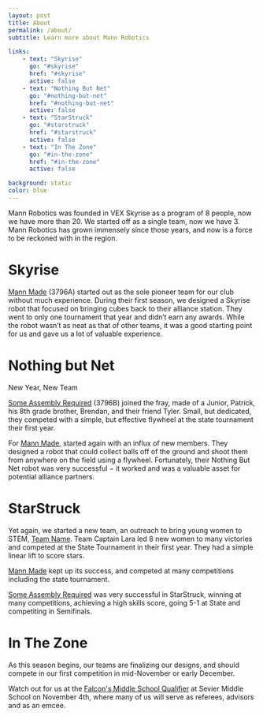 ```yaml
---
layout: post
title: About
permalink: /about/
subtitle: Learn more about Mann Robotics

links:
    - text: "Skyrise"
      go: "#skyrise"
      href: "#skyrise"
      active: false
    - text: "Nothing But Net"
      go: "#nothing-but-net"
      href: "#nothing-but-net"
      active: false
    - text: "StarStruck"
      go: "#starstruck"
      href: "#starstruck"
      active: false 
    - text: "In The Zone"
      go: "#in-the-zone"
      href: "#in-the-zone"
      active: false 

background: static
color: blue
---
```


Mann Robotics was founded in VEX Skyrise as a program of 8 people, now we have more than 20. We started off as a single team, now we have 3. Mann Robotics has grown immensely since those years, and now is a force to be reckoned with in the region.

# Skyrise
[Mann Made](/about/3796A/) (3796A) started out as the sole pioneer team for our club without much experience. During their first season, we designed a Skyrise robot that focused on bringing cubes back to their alliance station. They went to only one tournament that year and didn’t earn any awards. While the robot wasn’t as neat as that of other teams, it was a good starting point for us and gave us a lot of valuable experience.

# Nothing but Net

New Year, New Team

[Some Assembly Required](/about/3796B/) (3796B) joined the fray, made of a Junior, Patrick, his 8th grade brother, Brendan, and their friend Tyler. Small, but dedicated, they competed with a simple, but effective flywheel at the state tournament their first year.

For [Mann Made](/about/3796A/), started again with an influx of new members. They designed a robot that could collect balls off of the ground and shoot them from anywhere on the field using a flywheel. Fortunately, their Nothing But Net robot was very successful − it worked and was a valuable asset for potential alliance partners.


# StarStruck

Yet again, we started a new team, an outreach to bring young women to STEM, [Team Name](/about/3796C). Team Captain Lara led 8 new women to many victories and competed at the State Tournament in their first year. They had a simple linear lift to score stars.

[Mann Made](/about/3796A/) kept up its success, and competed at many competitions including the state tournament. 

[Some Assembly Required](/about/3796B/) was very successful in StarStruck, winning at many competitions, achieving a high skills score, going 5-1 at State and competiting in Semifinals. 

# In The Zone

As this season begins, our teams are finalizing our designs, and should compete in our first competition in mid-November or early December.

Watch out for us at the [Falcon's Middle School Qualifier](https://www.robotevents.com/robot-competitions/vex-robotics-competition/RE-VRC-17-2607.html) at Sevier Middle School on November 4th, where many of us will serve as referees, advisors and as an emcee.